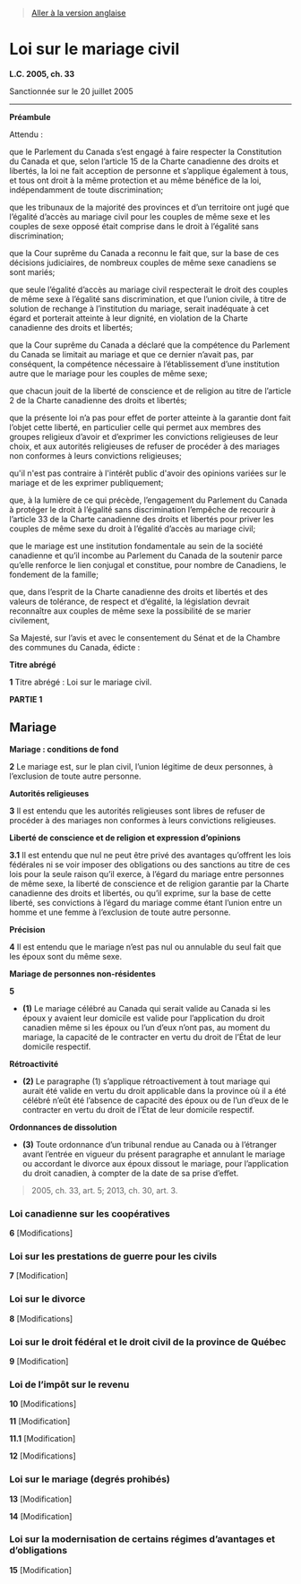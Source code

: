 > [Aller à la version anglaise](/en/Acts/Statutes%20of%20Canada/2005/c.%2033.md)

# Loi sur le mariage civil

**L.C. 2005, ch. 33**


Sanctionnée sur le 20 juillet 2005

----------




**Préambule**

Attendu :

que le Parlement du Canada s’est engagé à faire respecter la Constitution du Canada et que, selon l’article 15 de la Charte canadienne des droits et libertés, la loi ne fait acception de personne et s’applique également à tous, et tous ont droit à la même protection et au même bénéfice de la loi, indépendamment de toute discrimination;

que les tribunaux de la majorité des provinces et d’un territoire ont jugé que l’égalité d’accès au mariage civil pour les couples de même sexe et les couples de sexe opposé était comprise dans le droit à l’égalité sans discrimination;

que la Cour suprême du Canada a reconnu le fait que, sur la base de ces décisions judiciaires, de nombreux couples de même sexe canadiens se sont mariés;

que seule l’égalité d’accès au mariage civil respecterait le droit des couples de même sexe à l’égalité sans discrimination, et que l’union civile, à titre de solution de rechange à l’institution du mariage, serait inadéquate à cet égard et porterait atteinte à leur dignité, en violation de la Charte canadienne des droits et libertés;

que la Cour suprême du Canada a déclaré que la compétence du Parlement du Canada se limitait au mariage et que ce dernier n’avait pas, par conséquent, la compétence nécessaire à l’établissement d’une institution autre que le mariage pour les couples de même sexe;

que chacun jouit de la liberté de conscience et de religion au titre de l’article 2 de la Charte canadienne des droits et libertés;

que la présente loi n’a pas pour effet de porter atteinte à la garantie dont fait l’objet cette liberté, en particulier celle qui permet aux membres des groupes religieux d’avoir et d’exprimer les convictions religieuses de leur choix, et aux autorités religieuses de refuser de procéder à des mariages non conformes à leurs convictions religieuses;

qu'il n'est pas contraire à l'intérêt public d'avoir des opinions variées sur le mariage et de les exprimer publiquement;

que, à la lumière de ce qui précède, l’engagement du Parlement du Canada à protéger le droit à l’égalité sans discrimination l’empêche de recourir à l’article 33 de la Charte canadienne des droits et libertés pour priver les couples de même sexe du droit à l’égalité d’accès au mariage civil;

que le mariage est une institution fondamentale au sein de la société canadienne et qu’il incombe au Parlement du Canada de la soutenir parce qu’elle renforce le lien conjugal et constitue, pour nombre de Canadiens, le fondement de la famille;

que, dans l’esprit de la Charte canadienne des droits et libertés et des valeurs de tolérance, de respect et d’égalité, la législation devrait reconnaître aux couples de même sexe la possibilité de se marier civilement,



Sa Majesté, sur l’avis et avec le consentement du Sénat et de la Chambre des communes du Canada, édicte :






**Titre abrégé**

**1** Titre abrégé : Loi sur le mariage civil.




**PARTIE 1** 
## Mariage



**Mariage : conditions de fond**

**2** Le mariage est, sur le plan civil, l’union légitime de deux personnes, à l’exclusion de toute autre personne.




**Autorités religieuses**

**3** Il est entendu que les autorités religieuses sont libres de refuser de procéder à des mariages non conformes à leurs convictions religieuses.




**Liberté de conscience et de religion et expression d’opinions**

**3.1** Il est entendu que nul ne peut être privé des avantages qu’offrent les lois fédérales ni se voir imposer des obligations ou des sanctions au titre de ces lois pour la seule raison qu’il exerce, à l’égard du mariage entre personnes de même sexe, la liberté de conscience et de religion garantie par la Charte canadienne des droits et libertés, ou qu’il exprime, sur la base de cette liberté, ses convictions à l’égard du mariage comme étant l’union entre un homme et une femme à l’exclusion de toute autre personne.




**Précision**

**4** Il est entendu que le mariage n’est pas nul ou annulable du seul fait que les époux sont du même sexe.




**Mariage de personnes non-résidentes**

**5** 

- **(1)** Le mariage célébré au Canada qui serait valide au Canada si les époux y avaient leur domicile est valide pour l’application du droit canadien même si les époux ou l’un d’eux n’ont pas, au moment du mariage, la capacité de le contracter en vertu du droit de l’État de leur domicile respectif.

**Rétroactivité**

- **(2)** Le paragraphe (1) s’applique rétroactivement à tout mariage qui aurait été valide en vertu du droit applicable dans la province où il a été célébré n’eût été l’absence de capacité des époux ou de l’un d’eux de le contracter en vertu du droit de l’État de leur domicile respectif.

**Ordonnances de dissolution**

- **(3)** Toute ordonnance d’un tribunal rendue au Canada ou à l’étranger avant l’entrée en vigueur du présent paragraphe et annulant le mariage ou accordant le divorce aux époux dissout le mariage, pour l’application du droit canadien, à compter de la date de sa prise d’effet.
> 2005, ch. 33, art. 5; 2013, ch. 30, art. 3.





### Loi canadienne sur les coopératives


**6** [Modifications]




### Loi sur les prestations de guerre pour les civils


**7** [Modification]




### Loi sur le divorce


**8** [Modifications]




### Loi sur le droit fédéral et le droit civil de la province de Québec


**9** [Modification]




### Loi de l’impôt sur le revenu


**10** [Modifications]



**11** [Modification]



**11.1** [Modification]



**12** [Modifications]




### Loi sur le mariage (degrés prohibés)


**13** [Modification]



**14** [Modification]




### Loi sur la modernisation de certains régimes d’avantages et d’obligations


**15** [Modification]


